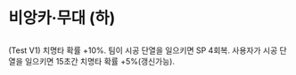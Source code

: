 # 비앙카·무대 (하)

##

(Test V1) 치명타 확률 +10%. 팀이 시공 단열을 일으키면 SP 4회복. 사용자가 시공 단열을 일으키면 15초간 치명타 확률 +5%(갱신가능).
